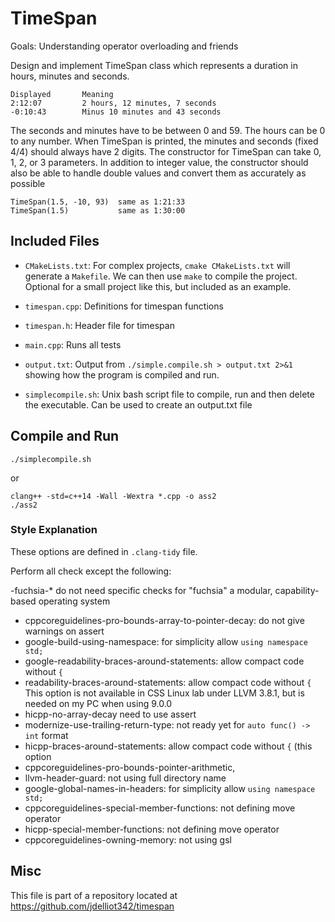 # TimeSpan

Goals: Understanding operator overloading and friends

Design and implement TimeSpan class which represents a duration in hours,
minutes and seconds.
```$xslt
Displayed       Meaning
2:12:07         2 hours, 12 minutes, 7 seconds
-0:10:43        Minus 10 minutes and 43 seconds
```

The seconds and minutes have to be between 0 and 59.
The hours can be 0 to any number.
When TimeSpan is printed, the minutes and seconds (fixed 4/4) 
should always have 2 digits. 
The constructor for TimeSpan can take 0, 1, 2, or 3 parameters.
In addition to integer value, the constructor should also be able to handle double values and convert them as accurately as possible

```$xslt
TimeSpan(1.5, -10, 93)	same as 1:21:33
TimeSpan(1.5)		    same as 1:30:00
``` 

## Included Files

- `CMakeLists.txt`: For complex projects, `cmake CMakeLists.txt` will
  generate a `Makefile`. We can then use `make` to compile the
  project. Optional for a small project like this, but included as an
  example.

- `timespan.cpp`: Definitions for timespan functions

- `timespan.h`: Header file for timespan

- `main.cpp`: Runs all tests

- `output.txt`: Output from `./simple.compile.sh > output.txt 2>&1`
showing how the program is compiled and run.

- `simplecompile.sh`: Unix bash script file to compile, run 
and then delete the executable. Can be used to create an output.txt file


## Compile and Run

```
./simplecompile.sh
```

or

```
clang++ -std=c++14 -Wall -Wextra *.cpp -o ass2
./ass2
```


### Style Explanation
These options are defined in `.clang-tidy` file.

Perform all check except the following:

-fuchsia-* do not need specific checks for "fuchsia" a modular, capability-based operating system
- cppcoreguidelines-pro-bounds-array-to-pointer-decay: do not give warnings on assert
- google-build-using-namespace: for simplicity allow `using namespace std;`
- google-readability-braces-around-statements: allow compact code without `{`
- readability-braces-around-statements: allow compact code without `{`
This option is not available in CSS Linux lab under LLVM 3.8.1, but is needed on my PC when using 9.0.0
- hicpp-no-array-decay need to use assert
- modernize-use-trailing-return-type: not ready yet for `auto func() -> int` format
- hicpp-braces-around-statements: allow compact code without `{` (this option
- cppcoreguidelines-pro-bounds-pointer-arithmetic,
- llvm-header-guard: not using full directory name
- google-global-names-in-headers: for simplicity allow `using namespace std;`
- cppcoreguidelines-special-member-functions: not defining move operator
- hicpp-special-member-functions: not defining move operator
- cppcoreguidelines-owning-memory: not using gsl

## Misc

This file is part of a repository located at
https://github.com/jdelliot342/timespan
